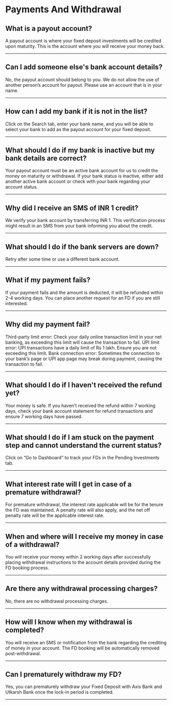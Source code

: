 # Payments And Withdrawal

## What is a payout account?

A payout account is where your fixed deposit investments will be credited upon maturity. This is the account where you will receive your money back.

---

## Can I add someone else's bank account details?

No, the payout account should belong to you. We do not allow the use of another person’s account for payout. Please use an account that is in your name.

---

## How can I add my bank if it is not in the list?

Click on the Search tab, enter your bank name, and you will be able to select your bank to add as the payout account for your fixed deposit.

---

## What should I do if my bank is inactive but my bank details are correct?

Your payout account must be an active bank account for us to credit the money on maturity or withdrawal. If your bank status is inactive, either add another active bank account or check with your bank regarding your account status.

---

## Why did I receive an SMS of INR 1 credit?

We verify your bank account by transferring INR 1. This verification process might result in an SMS from your bank informing you about the credit.

---

## What should I do if the bank servers are down?

Retry after some time or use a different bank account.

---

## What if my payment fails?

If your payment fails and the amount is deducted, it will be refunded within 2-4 working days. You can place another request for an FD if you are still interested.

---

## Why did my payment fail?

Third-party limit error: Check your daily online transaction limit in your net banking, as exceeding this limit will cause the transaction to fail. UPI limit error: UPI transactions have a daily limit of Rs 1 lakh. Ensure you are not exceeding this limit. Bank connection error: Sometimes the connection to your bank’s page or UPI app page may break during payment, causing the transaction to fail.

---

## What should I do if I haven't received the refund yet?

Your money is safe. If you haven’t received the refund within 7 working days, check your bank account statement for refund transactions and ensure 7 working days have passed.

---

## What should I do if I am stuck on the payment step and cannot understand the current status?

Click on “Go to Dashboard” to track your FDs in the Pending Investments tab.

---

## What interest rate will I get in case of a premature withdrawal?

For premature withdrawal, the interest rate applicable will be for the tenure the FD was maintained. A penalty rate will also apply, and the net off penalty rate will be the applicable interest rate.

---

## When and where will I receive my money in case of a withdrawal?

You will receive your money within 2 working days after successfully placing withdrawal instructions to the account details provided during the FD booking process.

---

## Are there any withdrawal processing charges?

No, there are no withdrawal processing charges.

---

## How will I know when my withdrawal is completed?

You will receive an SMS or notification from the bank regarding the crediting of money in your account. The FD booking will be automatically removed post-withdrawal.

---

## Can I prematurely withdraw my FD?

Yes, you can prematurely withdraw your Fixed Deposit with Axis Bank and Utkarsh Bank once the lock-in period is completed.

---

